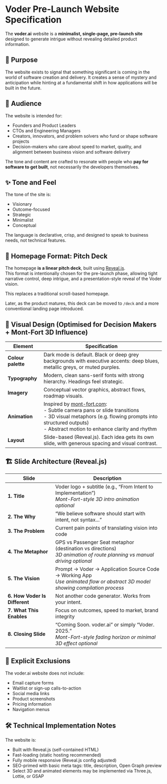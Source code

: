 
# Voder Pre-Launch Website Specification

The **voder.ai** website is a **minimalist, single-page, pre-launch site** designed to generate intrigue without revealing detailed product information.

## 🎯 Purpose

The website exists to signal that something significant is coming in the world of software creation and delivery. It creates a sense of mystery and anticipation while hinting at a fundamental shift in how applications will be built in the future.

## 👥 Audience

The website is intended for:

- Founders and Product Leaders
- CTOs and Engineering Managers
- Creators, innovators, and problem solvers who fund or shape software projects
- Decision-makers who care about speed to market, quality, and alignment between business vision and software delivery

The tone and content are crafted to resonate with people who **pay for software to get built**, not necessarily the developers themselves.

## ✨ Tone and Feel

The tone of the site is:

- Visionary  
- Outcome-focused  
- Strategic  
- Minimalist  
- Conceptual  

The language is declarative, crisp, and designed to speak to business needs, not technical features.

## 🧭 Homepage Format: Pitch Deck

The homepage **is a linear pitch deck**, built using [Reveal.js](https://revealjs.com/).  
This format is intentionally chosen for the pre-launch phase, allowing tight narrative control, deep intrigue, and a presentation-style reveal of the Voder vision.

This replaces a traditional scroll-based homepage.

Later, as the product matures, this deck can be moved to `/deck` and a more conventional landing page introduced.

## 🎨 Visual Design (Optimised for Decision Makers + Mont-Fort 3D Influence)

| Element | Specification |
|---|---|
| **Colour palette** | Dark mode is default. Black or deep grey backgrounds with executive accents: deep blues, metallic greys, or muted purples. |
| **Typography** | Modern, clean sans-serif fonts with strong hierarchy. Headings feel strategic. |
| **Imagery** | Conceptual vector graphics, abstract flows, roadmap visuals. |
| **Animation** | Inspired by [mont-fort.com](https://mont-fort.com/):<br>- Subtle camera pans or slide transitions<br>- 3D visual metaphors (e.g. flowing prompts into structured outputs)<br>- Abstract motion to enhance clarity and rhythm |
| **Layout** | Slide-based (Reveal.js). Each idea gets its own slide, with generous spacing and visual contrast. |

## 🏗️ Slide Architecture (Reveal.js)

| Slide | Description |
|---|---|
| **1. Title** | Voder logo + subtitle (e.g., “From Intent to Implementation”)<br>*Mont-Fort-style 3D intro animation optional* |
| **2. The Why** | “We believe software should start with intent, not syntax...” |
| **3. The Problem** | Current pain points of translating vision into code |
| **4. The Metaphor** | GPS vs Passenger Seat metaphor (destination vs directions)<br>*3D animation of route planning vs manual driving optional* |
| **5. The Vision** | Prompt → Voder → Application Source Code → Working App<br>*Use animated flow or abstract 3D model showing compilation process* |
| **6. How Voder Is Different** | Not another code generator. Works from your intent. |
| **7. What This Enables** | Focus on outcomes, speed to market, brand integrity |
| **8. Closing Slide** | “Coming Soon. voder.ai” or simply “Voder. 2025.”<br>*Mont-Fort-style fading horizon or minimal 3D effect optional* |

## 🚫 Explicit Exclusions

The voder.ai website does not include:

- Email capture forms  
- Waitlist or sign-up calls-to-action  
- Social media links  
- Product screenshots  
- Pricing information  
- Navigation menus  

## 🛠️ Technical Implementation Notes

The website is:

- Built with Reveal.js (self-contained HTML)
- Fast-loading (static hosting recommended)
- Fully mobile responsive (Reveal.js config adjusted)
- SEO-primed with basic meta tags: title, description, Open Graph preview
- Select 3D and animated elements may be implemented via Three.js, Lottie, or GSAP
